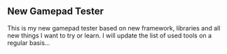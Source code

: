 ## New Gamepad Tester

This is my new gamepad tester based on new framework, libraries and all new things I want to try or learn.
I will update the list of used tools on a regular basis...
